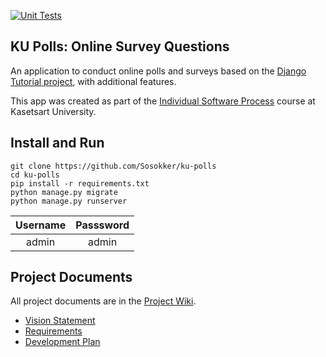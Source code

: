 [![Unit Tests](https://github.com/ChaiyawutTar/ku-polls/actions/workflows/django.yml/badge.svg)](https://github.com/ChaiyawutTar/ku-polls/actions/workflows/django.yml)
## KU Polls: Online Survey Questions 

An application to conduct online polls and surveys based
    on the [Django Tutorial project][django-tutorial], with
    additional features.

This app was created as part of the [Individual Software Process](
https://cpske.github.io/ISP) course at Kasetsart University.

## Install and Run
```
git clone https://github.com/Sosokker/ku-polls
cd ku-polls
pip install -r requirements.txt
python manage.py migrate
python manage.py runserver
```

|Username|Passsword|
|:--:|:--:|
|admin|admin|

## Project Documents

All project documents are in the [Project Wiki](../../wiki/Home).

- [Vision Statement](../../wiki/Vision%20Statement)
- [Requirements](../../wiki/Requirements)
- [Development Plan](../../wiku/Development%20Plan)

[django-tutorial]: TODO-write-the-django-tutorial-URL-here
